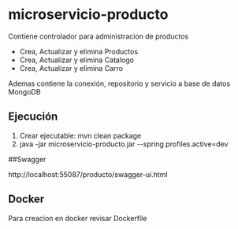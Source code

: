 # microservicio-producto

Contiene controlador para administracion de productos

- Crea, Actualizar y elimina Productos
- Crea, Actualizar y elimina Catalogo
- Crea, Actualizar y elimina Carro

Ademas contiene la conexión, repositorio y servicio a base de datos MongoDB

## Ejecución

1. Crear ejecutable: mvn clean package
2. java -jar microservicio-producto.jar --spring.profiles.active=dev

##Swagger

http://localhost:55087/producto/swagger-ui.html

## Docker

Para creacion en docker revisar Dockerfile
